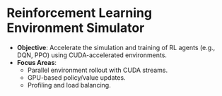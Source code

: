 # Reinforcement Learning Environment Simulator

- **Objective**: Accelerate the simulation and training of RL agents (e.g., DQN, PPO) using CUDA-accelerated environments.
- **Focus Areas**:
  - Parallel environment rollout with CUDA streams.
  - GPU-based policy/value updates.
  - Profiling and load balancing.